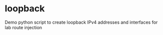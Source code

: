 loopback
========

Demo python script to create loopback IPv4 addresses and interfaces for lab route injection
